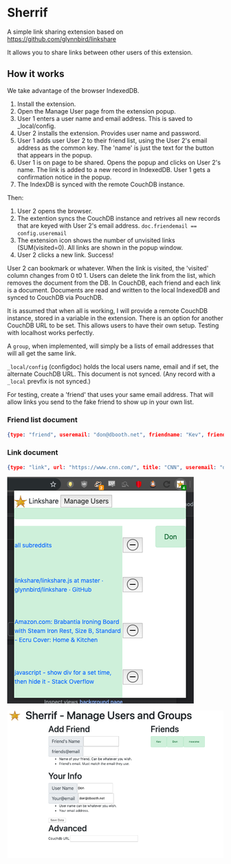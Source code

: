 # Sherrif

A simple link sharing extension based on https://github.com/glynnbird/linkshare

It allows you to share links between other users of this extension. 

## How it works

We take advantage of the browser IndexedDB. 
1. Install the extension.
1. Open the Manage User page from the extension popup.
1. User 1 enters a user name and email address. This is saved to _local/config.
1. User 2 installs the extension. Provides user name and password.
1. User 1 adds user User 2 to their friend list, using the User 2's email address as the common key. The 'name' is just the text for the button that appears in the popup.
1. User 1 is on page to be shared. Opens the popup and clicks on User 2's name. The link is added to a new record in IndexedDB. User 1 gets a confirmation notice in the popup.
1. The IndexDB is synced with the remote CouchDB instance. 

Then:
1. User 2 opens the browser. 
1. The extention syncs the CouchDB instance and retrives all new records that are keyed with User 2's email address.
    `doc.friendemail == config.useremail`
1. The extension icon shows the number of unvisited links (SUM(visited=0). All links are shown in the popup window. 
1. User 2 clicks a new link. Success!

User 2 can bookmark or whatever. 
When the link is visited, the 'visited' column changes from 0 t0 1. 
Users can delete the link from the list, which removes the document from the DB.
In CouchDB, each friend and each link is a document.
Documents are read and written to the local IndexedDB and synced to CouchDB via PouchDB.

It is assumed that when all is working, I will provide a remote CouchDB instance, stored in a variable in the extension.
There is an option for another CouchDB URL to be set. This allows users to have their own setup.
Testing with localhost works perfectly.

A `group`, when implemented, will simply be a lists of email addresses that will all get the same link.

`_local/config` (configdoc) holds the local users name, email and if set, the alternate CouchDB URL. This document is not synced. (Any record with a `_local` prevfix is not synced.)

For testing, create a 'friend' that uses your same email address. That will allow links you send to the fake friend to show up in your own list. 

### Friend list document

```json
{type: "friend", useremail: "don@dbooth.net", friendname: "Kev", friendemail: "kevinzahm@gmail.com"}
```

### Link document

```json
{type: "link", url: "https://www.cnn.com/", title: "CNN", useremail: "don@dbooth.net", friendemail: "friend@friend.net", visited: 0}
```

![Popup, when working](sherrif.png)

![Manage Users](manage.png)
